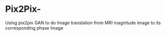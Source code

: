 # Pix2Pix-
Using pix2pix GAN to do Image translation from MRI magnitude image to its corresponding phase Image
